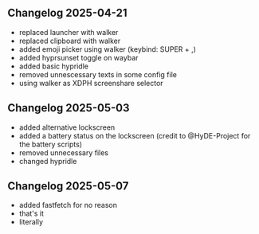 ## Changelog 2025-04-21
- replaced launcher with walker
- replaced clipboard with walker
- added emoji picker using walker (keybind: SUPER + ,)
- added hyprsunset toggle on waybar
- added basic hypridle
- removed unnescessary texts in some config file 
- using walker as XDPH screenshare selector 

## Changelog 2025-05-03
- added alternative lockscreen
- added a battery status on the lockscreen (credit to @HyDE-Project for the battery scripts)
- removed unnecessary files
- changed hypridle 

## Changelog 2025-05-07
- added fastfetch for no reason
- that's it
- literally